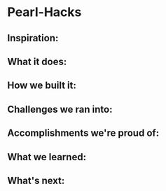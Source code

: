 # Pearl-Hacks

## Inspiration:


## What it does:

## How we built it:

## Challenges we ran into:

## Accomplishments we're proud of:

## What we learned:

## What's next: